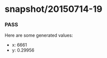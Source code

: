 # snapshot/20150714-19
<!-- Production begins at 2015-07-14T10:57:52 -->


### PASS
Here are some generated values:

* x: 6661
* y: 0.29956

<!-- Production ends at 2015-07-14T10:57:53 -->
